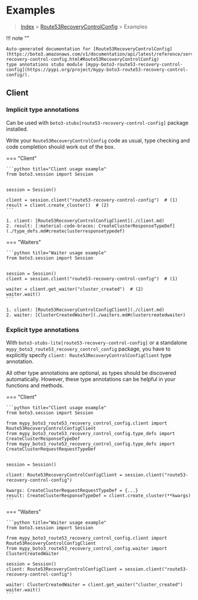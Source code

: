 # Examples

> [Index](../README.md) > [Route53RecoveryControlConfig](./README.md) > Examples

!!! note ""

    Auto-generated documentation for [Route53RecoveryControlConfig](https://boto3.amazonaws.com/v1/documentation/api/latest/reference/services/route53-recovery-control-config.html#Route53RecoveryControlConfig)
    type annotations stubs module [mypy-boto3-route53-recovery-control-config](https://pypi.org/project/mypy-boto3-route53-recovery-control-config/).

## Client

### Implicit type annotations

Can be used with `boto3-stubs[route53-recovery-control-config]` package installed.

Write your `Route53RecoveryControlConfig` code as usual,
type checking and code completion should work out of the box.


=== "Client"

    ```python title="Client usage example"
    from boto3.session import Session


    session = Session()

    client = session.client("route53-recovery-control-config")  # (1)
    result = client.create_cluster()  # (2)
    ```

    1. client: [Route53RecoveryControlConfigClient](./client.md)
    2. result: [:material-code-braces: CreateClusterResponseTypeDef](./type_defs.md#createclusterresponsetypedef) 





=== "Waiters"

    ```python title="Waiter usage example"
    from boto3.session import Session


    session = Session()
    client = session.client("route53-recovery-control-config")  # (1)

    waiter = client.get_waiter("cluster_created")  # (2)
    waiter.wait()
    ```

    1. client: [Route53RecoveryControlConfigClient](./client.md)
    2. waiter: [ClusterCreatedWaiter](./waiters.md#clustercreatedwaiter)


### Explicit type annotations

With `boto3-stubs-lite[route53-recovery-control-config]`
or a standalone `mypy_boto3_route53_recovery_control_config` package, you have to explicitly specify `client: Route53RecoveryControlConfigClient` type annotation.

All other type annotations are optional, as types should be discovered automatically.
However, these type annotations can be helpful in your functions and methods.


=== "Client"

    ```python title="Client usage example"
    from boto3.session import Session

    from mypy_boto3_route53_recovery_control_config.client import Route53RecoveryControlConfigClient
    from mypy_boto3_route53_recovery_control_config.type_defs import CreateClusterResponseTypeDef
    from mypy_boto3_route53_recovery_control_config.type_defs import CreateClusterRequestRequestTypeDef


    session = Session()

    client: Route53RecoveryControlConfigClient = session.client("route53-recovery-control-config")

    kwargs: CreateClusterRequestRequestTypeDef = {...}
    result: CreateClusterResponseTypeDef = client.create_cluster(**kwargs)
    ```





=== "Waiters"

    ```python title="Waiter usage example"
    from boto3.session import Session

    from mypy_boto3_route53_recovery_control_config.client import Route53RecoveryControlConfigClient
    from mypy_boto3_route53_recovery_control_config.waiter import ClusterCreatedWaiter

    session = Session()
    client: Route53RecoveryControlConfigClient = session.client("route53-recovery-control-config")

    waiter: ClusterCreatedWaiter = client.get_waiter("cluster_created")
    waiter.wait()
    ```


